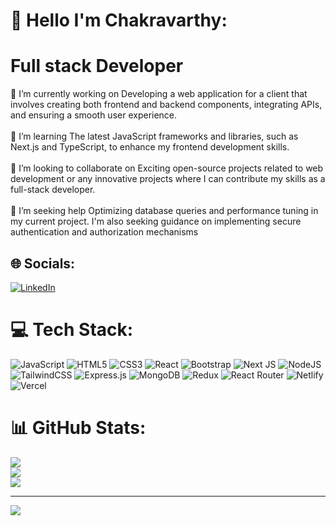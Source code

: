 # 💫 Hello I'm Chakravarthy:
# Full stack Developer
🔭 I’m currently working on Developing a web application for a client that involves creating both frontend and backend components, integrating APIs, and ensuring a smooth user experience.<br><br>🌱 I’m learning The latest JavaScript frameworks and libraries, such as Next.js and TypeScript, to enhance my frontend development skills.<br><br>👯 I’m looking to collaborate on Exciting open-source projects related to web development or any innovative projects where I can contribute my skills as a full-stack developer.<br><br>🤝 I’m seeking help Optimizing database queries and performance tuning in my current project. I'm also seeking guidance on implementing secure authentication and authorization mechanisms


## 🌐 Socials:
[![LinkedIn](https://img.shields.io/badge/LinkedIn-%230077B5.svg?logo=linkedin&logoColor=white)](https://linkedin.com/in/https://www.linkedin.com/in/chakravarthy-e-732569248/) 

# 💻 Tech Stack:
![JavaScript](https://img.shields.io/badge/javascript-%23323330.svg?style=for-the-badge&logo=javascript&logoColor=%23F7DF1E) ![HTML5](https://img.shields.io/badge/html5-%23E34F26.svg?style=for-the-badge&logo=html5&logoColor=white) ![CSS3](https://img.shields.io/badge/css3-%231572B6.svg?style=for-the-badge&logo=css3&logoColor=white) ![React](https://img.shields.io/badge/react-%2320232a.svg?style=for-the-badge&logo=react&logoColor=%2361DAFB) ![Bootstrap](https://img.shields.io/badge/bootstrap-%23563D7C.svg?style=for-the-badge&logo=bootstrap&logoColor=white) ![Next JS](https://img.shields.io/badge/Next-black?style=for-the-badge&logo=next.js&logoColor=white) ![NodeJS](https://img.shields.io/badge/node.js-6DA55F?style=for-the-badge&logo=node.js&logoColor=white) ![TailwindCSS](https://img.shields.io/badge/tailwindcss-%2338B2AC.svg?style=for-the-badge&logo=tailwind-css&logoColor=white) ![Express.js](https://img.shields.io/badge/express.js-%23404d59.svg?style=for-the-badge&logo=express&logoColor=%2361DAFB) ![MongoDB](https://img.shields.io/badge/MongoDB-%234ea94b.svg?style=for-the-badge&logo=mongodb&logoColor=white) ![Redux](https://img.shields.io/badge/redux-%23593d88.svg?style=for-the-badge&logo=redux&logoColor=white) ![React Router](https://img.shields.io/badge/React_Router-CA4245?style=for-the-badge&logo=react-router&logoColor=white) ![Netlify](https://img.shields.io/badge/netlify-%23000000.svg?style=for-the-badge&logo=netlify&logoColor=#00C7B7) ![Vercel](https://img.shields.io/badge/vercel-%23000000.svg?style=for-the-badge&logo=vercel&logoColor=white)
# 📊 GitHub Stats:
![](https://github-readme-stats.vercel.app/api?username=chakravarthy-e&theme=radical&hide_border=false&include_all_commits=false&count_private=false)<br/>
![](https://github-readme-streak-stats.herokuapp.com/?user=chakravarthy-e&theme=radical&hide_border=false)<br/>
![](https://github-readme-stats.vercel.app/api/top-langs/?username=chakravarthy-e&theme=radical&hide_border=false&include_all_commits=false&count_private=false&layout=compact)

---
[![](https://visitcount.itsvg.in/api?id=chakravarthy-e&icon=0&color=0)](https://visitcount.itsvg.in)

<!-- Proudly created with GPRM ( https://gprm.itsvg.in ) -->
